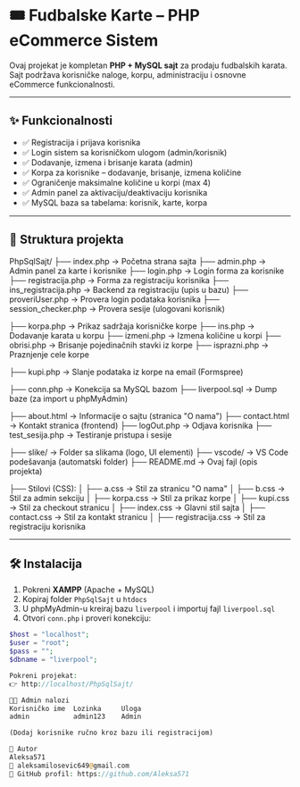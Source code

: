 # 🎟️ Fudbalske Karte – PHP eCommerce Sistem

Ovaj projekat je kompletan **PHP + MySQL sajt** za prodaju fudbalskih karata. Sajt podržava korisničke naloge, korpu, administraciju i osnovne eCommerce funkcionalnosti.

---

## ✨ Funkcionalnosti

- ✅ Registracija i prijava korisnika
- ✅ Login sistem sa korisničkom ulogom (admin/korisnik)
- ✅ Dodavanje, izmena i brisanje karata (admin)
- ✅ Korpa za korisnike – dodavanje, brisanje, izmena količine
- ✅ Ograničenje maksimalne količine u korpi (max 4)
- ✅ Admin panel za aktivaciju/deaktivaciju korisnika
- ✅ MySQL baza sa tabelama: korisnik, karte, korpa

---

## 📁 Struktura projekta

PhpSqlSajt/
├── index.php → Početna strana sajta
├── admin.php → Admin panel za karte i korisnike
├── login.php → Login forma za korisnike
├── registracija.php → Forma za registraciju korisnika
├── ins_registracija.php → Backend za registraciju (upis u bazu)
├── proveriUser.php → Provera login podataka korisnika
├── session_checker.php → Provera sesije (ulogovani korisnik)

├── korpa.php → Prikaz sadržaja korisničke korpe
├── ins.php → Dodavanje karata u korpu
├── izmeni.php → Izmena količine u korpi
├── obrisi.php → Brisanje pojedinačnih stavki iz korpe
├── isprazni.php → Praznjenje cele korpe

├── kupi.php → Slanje podataka iz korpe na email (Formspree)

├── conn.php → Konekcija sa MySQL bazom
├── liverpool.sql → Dump baze (za import u phpMyAdmin)

├── about.html → Informacije o sajtu (stranica "O nama")
├── contact.html → Kontakt stranica (frontend)
├── logOut.php → Odjava korisnika
├── test_sesija.php → Testiranje pristupa i sesije

├── slike/ → Folder sa slikama (logo, UI elementi)
├── vscode/ → VS Code podešavanja (automatski folder)
├── README.md → Ovaj fajl (opis projekta)

├── Stilovi (CSS):
│ ├── a.css → Stil za stranicu "O nama"
│ ├── b.css → Stil za admin sekciju
│ ├── korpa.css → Stil za prikaz korpe
│ ├── kupi.css → Stil za checkout stranicu
│ ├── index.css → Glavni stil sajta
│ ├── contact.css → Stil za kontakt stranicu
│ ├── registracija.css → Stil za registraciju korisnika

---

## 🛠️ Instalacija

1. Pokreni **XAMPP** (Apache + MySQL)
2. Kopiraj folder `PhpSqlSajt` u `htdocs`
3. U phpMyAdmin-u kreiraj bazu `liverpool` i importuj fajl `liverpool.sql`
4. Otvori `conn.php` i proveri konekciju:

```php
$host = "localhost";
$user = "root";
$pass = "";
$dbname = "liverpool";

Pokreni projekat:
👉 http://localhost/PhpSqlSajt/

👨‍💻 Admin nalozi
Korisničko ime	Lozinka	    Uloga
admin	        admin123	Admin

(Dodaj korisnike ručno kroz bazu ili registracijom)

📝 Autor
Aleksa571
📧 aleksamilosevic649@gmail.com
🔗 GitHub profil: https://github.com/Aleksa571
